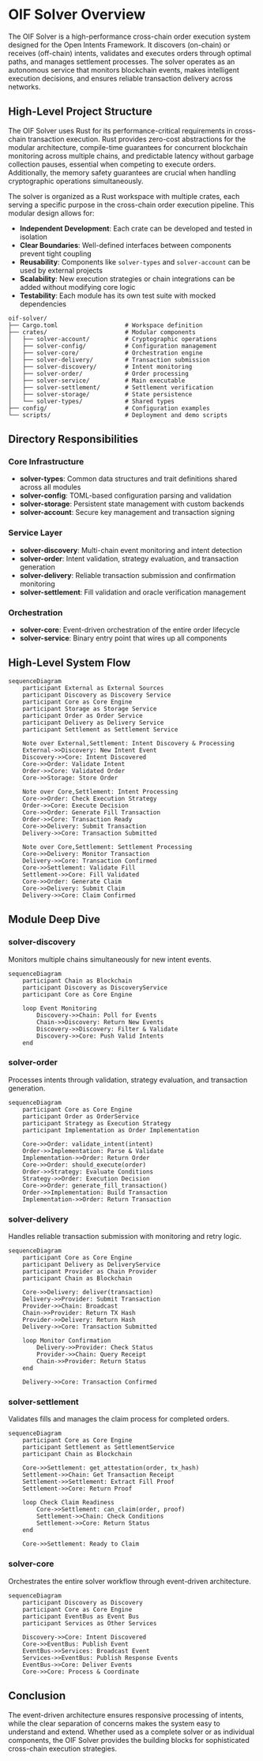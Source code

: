# OIF Solver Overview

The OIF Solver is a high-performance cross-chain order execution system designed for the Open Intents Framework. It discovers (on-chain) or receives (off-chain) intents, validates and executes orders through optimal paths, and manages settlement processes. The solver operates as an autonomous service that monitors blockchain events, makes intelligent execution decisions, and ensures reliable transaction delivery across networks.

## High-Level Project Structure

The OIF Solver uses Rust for its performance-critical requirements in cross-chain transaction execution. Rust provides zero-cost abstractions for the modular architecture, compile-time guarantees for concurrent blockchain monitoring across multiple chains, and predictable latency without garbage collection pauses, essential when competing to execute orders. Additionally, the memory safety guarantees are crucial when handling cryptographic operations simultaneously.

The solver is organized as a Rust workspace with multiple crates, each serving a specific purpose in the cross-chain order execution pipeline. This modular design allows for:

- **Independent Development**: Each crate can be developed and tested in isolation
- **Clear Boundaries**: Well-defined interfaces between components prevent tight coupling
- **Reusability**: Components like `solver-types` and `solver-account` can be used by external projects
- **Scalability**: New execution strategies or chain integrations can be added without modifying core logic
- **Testability**: Each module has its own test suite with mocked dependencies

```
oif-solver/
├── Cargo.toml                   # Workspace definition
├── crates/                      # Modular components
│   ├── solver-account/          # Cryptographic operations
│   ├── solver-config/           # Configuration management
│   ├── solver-core/             # Orchestration engine
│   ├── solver-delivery/         # Transaction submission
│   ├── solver-discovery/        # Intent monitoring
│   ├── solver-order/            # Order processing
│   ├── solver-service/          # Main executable
│   ├── solver-settlement/       # Settlement verification
│   ├── solver-storage/          # State persistence
│   └── solver-types/            # Shared types
├── config/                      # Configuration examples
└── scripts/                     # Deployment and demo scripts
```

## Directory Responsibilities

### Core Infrastructure

- **solver-types**: Common data structures and trait definitions shared across all modules
- **solver-config**: TOML-based configuration parsing and validation
- **solver-storage**: Persistent state management with custom backends
- **solver-account**: Secure key management and transaction signing

### Service Layer

- **solver-discovery**: Multi-chain event monitoring and intent detection
- **solver-order**: Intent validation, strategy evaluation, and transaction generation
- **solver-delivery**: Reliable transaction submission and confirmation monitoring
- **solver-settlement**: Fill validation and oracle verification management

### Orchestration

- **solver-core**: Event-driven orchestration of the entire order lifecycle
- **solver-service**: Binary entry point that wires up all components

## High-Level System Flow

```mermaid
sequenceDiagram
    participant External as External Sources
    participant Discovery as Discovery Service
    participant Core as Core Engine
    participant Storage as Storage Service
    participant Order as Order Service
    participant Delivery as Delivery Service
    participant Settlement as Settlement Service

    Note over External,Settlement: Intent Discovery & Processing
    External->>Discovery: New Intent Event
    Discovery->>Core: Intent Discovered
    Core->>Order: Validate Intent
    Order->>Core: Validated Order
    Core->>Storage: Store Order

    Note over Core,Settlement: Intent Processing
    Core->>Order: Check Execution Strategy
    Order->>Core: Execute Decision
    Core->>Order: Generate Fill Transaction
    Order->>Core: Transaction Ready
    Core->>Delivery: Submit Transaction
    Delivery->>Core: Transaction Submitted

    Note over Core,Settlement: Settlement Processing
    Core->>Delivery: Monitor Transaction
    Delivery->>Core: Transaction Confirmed
    Core->>Settlement: Validate Fill
    Settlement->>Core: Fill Validated
    Core->>Order: Generate Claim
    Core->>Delivery: Submit Claim
    Delivery->>Core: Claim Confirmed
```

## Module Deep Dive

### solver-discovery

Monitors multiple chains simultaneously for new intent events.

```mermaid
sequenceDiagram
    participant Chain as Blockchain
    participant Discovery as DiscoveryService
    participant Core as Core Engine

    loop Event Monitoring
        Discovery->>Chain: Poll for Events
        Chain->>Discovery: Return New Events
        Discovery->>Discovery: Filter & Validate
        Discovery->>Core: Push Valid Intents
    end
```

### solver-order

Processes intents through validation, strategy evaluation, and transaction generation.

```mermaid
sequenceDiagram
    participant Core as Core Engine
    participant Order as OrderService
    participant Strategy as Execution Strategy
    participant Implementation as Order Implementation

    Core->>Order: validate_intent(intent)
    Order->>Implementation: Parse & Validate
    Implementation->>Order: Return Order
    Core->>Order: should_execute(order)
    Order->>Strategy: Evaluate Conditions
    Strategy->>Order: Execution Decision
    Core->>Order: generate_fill_transaction()
    Order->>Implementation: Build Transaction
    Implementation->>Order: Return Transaction
```

### solver-delivery

Handles reliable transaction submission with monitoring and retry logic.

```mermaid
sequenceDiagram
    participant Core as Core Engine
    participant Delivery as DeliveryService
    participant Provider as Chain Provider
    participant Chain as Blockchain

    Core->>Delivery: deliver(transaction)
    Delivery->>Provider: Submit Transaction
    Provider->>Chain: Broadcast
    Chain->>Provider: Return TX Hash
    Provider->>Delivery: Return Hash
    Delivery->>Core: Transaction Submitted

    loop Monitor Confirmation
        Delivery->>Provider: Check Status
        Provider->>Chain: Query Receipt
        Chain->>Provider: Return Status
    end

    Delivery->>Core: Transaction Confirmed
```

### solver-settlement

Validates fills and manages the claim process for completed orders.

```mermaid
sequenceDiagram
    participant Core as Core Engine
    participant Settlement as SettlementService
    participant Chain as Blockchain

    Core->>Settlement: get_attestation(order, tx_hash)
    Settlement->>Chain: Get Transaction Receipt
    Settlement->>Settlement: Extract Fill Proof
    Settlement->>Core: Return Proof

    loop Check Claim Readiness
        Core->>Settlement: can_claim(order, proof)
        Settlement->>Chain: Check Conditions
        Settlement->>Core: Return Status
    end

    Core->>Settlement: Ready to Claim
```

### solver-core

Orchestrates the entire solver workflow through event-driven architecture.

```mermaid
sequenceDiagram
    participant Discovery as Discovery
    participant Core as Core Engine
    participant EventBus as Event Bus
    participant Services as Other Services

    Discovery->>Core: Intent Discovered
    Core->>EventBus: Publish Event
    EventBus->>Services: Broadcast Event
    Services->>EventBus: Publish Response Events
    EventBus->>Core: Deliver Events
    Core->>Core: Process & Coordinate
```

## Conclusion

The event-driven architecture ensures responsive processing of intents, while the clear separation of concerns makes the system easy to understand and extend. Whether used as a complete solver or as individual components, the OIF Solver provides the building blocks for sophisticated cross-chain execution strategies.